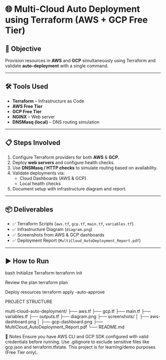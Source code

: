 

# 🌐 Multi-Cloud Auto Deployment using Terraform (AWS + GCP Free Tier)

## 📌 Objective
Provision resources in **AWS** and **GCP** simultaneously using Terraform and validate **auto-deployment** with a single command.

---

## 🛠 Tools Used
- **Terraform** – Infrastructure as Code
- **AWS Free Tier**
- **GCP Free Tier**
- **NGINX** – Web server
- **DNSMasq (local)** – DNS routing simulation

---

## 📋 Steps Involved
1. Configure Terraform providers for both **AWS** & **GCP**.
2. Deploy **web servers** and configure health checks.
3. Use **DNSMasq / HTTP checks** to simulate routing based on availability.
4. Validate deployments via:
   - Cloud Dashboards (AWS & GCP)
   - Local health checks
5. Document setup with infrastructure diagram and report.

---

## 📦 Deliverables
- ✅ Terraform Scripts (`aws.tf`, `gcp.tf`, `main.tf`, `variables.tf`)
- ✅ Infrastructure Diagram (`diagram.png`)
- ✅ Screenshots from AWS & GCP dashboards
- ✅ Deployment Report (`MultiCloud_AutoDeployment_Report.pdf`)

---

## ▶️ How to Run
bash
Initialize Terraform
terraform init

Review the plan
terraform plan

 Deploy resources
terraform apply -auto-approve

PROJECT STRUCTURE 

multi-cloud-auto-deployment/
├── aws.tf
├── gcp.tf
├── main.tf
├── variables.tf
├── outputs.tf
├── diagram.png
├── screenshots/
│   ├── aws-dashboard.png
│   ├── gcp-dashboard.png
├── MultiCloud_AutoDeployment_Report.pdf
└── README.md

📖 Notes
Ensure you have AWS CLI and GCP SDK configured with valid credentials before running.
Use .gitignore to exclude sensitive files like gcp.json and terraform.tfstate.
This project is for learning/demo purposes (Free Tier only).
